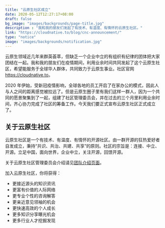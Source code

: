 ```yaml
---
title: "云原生社区成立"
date: 2020-05-12T12:27:17+08:00
draft: false
bg_image: "images/backgrounds/page-title.jpg"
description : "我和我的朋友们发起了有技术、有温度、有情怀的云原生社区。"
link: "https://cloudnative.to/blog/cnc-announcement/"
type: "notice"
image: "images/backgrounds/notification.jpg"
---
```


云原生领域近几年来群英荟萃，但缺乏一个企业中立的有组织有纪律的团体把大家团结在一起。我和我的朋友们在疫情期间，利用业余时间共同发起了这个云原生社区，希望能服务于全球华人群体，共同致力于云原生事业。社区官网 <https://cloudnative.to>。

2020 年伊始，受新冠疫情影响，全球各地的员工开启了在家办公的模式，因此人与人之间的距离感觉被拉远了。但是云原生圈子里有我们这样一群人，因为一个共同的愿景聚集到了一起，组建了社区管理委员会，并在过去的三个月里利用业余时间，齐心协力完成了社区的筹备工作。今天我们要正式宣布云原生社区正式成立了。

## 关于云原生社区

云原生社区是一个有技术、有温度、有情怀的开源社区。由一群开源的狂热爱好者自发成立，秉持“共识、共治、共建、共享”的原则。社区的宗旨是：连接、中立、开源。立足中国，面向世界，企业中立，关注开源，回馈开源。

关于云原生社区管理委员会介绍请见[团队介绍页面](https://cloudnative.to/team/)。

加入云原生社区，你将获得：

- 更接近源头的知识资讯 
- 更富有价值的人际网络
- 更专业个性的咨询解答 
- 更亲近意见领袖的机会
- 更快速高效的个人成长
- 更多知识分享曝光机会
- 更多行业人才挖掘发现
